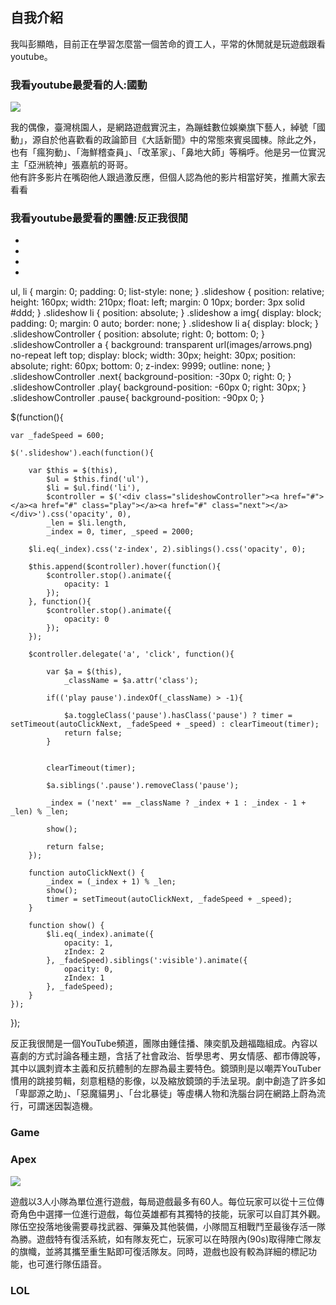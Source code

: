 ## 自我介紹

我叫彭顯皓，目前正在學習怎麼當一個苦命的資工人，平常的休閒就是玩遊戲跟看youtube。

### 我看youtube最愛看的人:國動
<img src="https://i.imgur.com/D3zmG9m.jpg">

我的偶像，臺灣桃園人，是網路遊戲實況主，為蹦蛙數位娛樂旗下藝人，綽號「國動」，源自於他喜歡看的政論節目《大話新聞》中的常態來賓吳國棟。除此之外，也有「瘋狗動」、「海鮮稽查員」、「改革家」、「鼻地大師」等稱呼。他是另一位實況主「亞洲統神」張嘉航的哥哥。
<br>
他有許多影片在嘴砲他人跟過激反應，但個人認為他的影片相當好笑，推薦大家去看看

### 我看youtube最愛看的團體:反正我很閒
<body>
	<div class="slideshow">
		<ul>
			<li>
				<a href="#">
					<img src="https://i.imgur.com/l0J8D4L.png" title="" alt="" />
				</a>
			</li>
			<li>
				<a href="#">
					<img src="https://i.imgur.com/RE5xc6A.jpg" title="" alt="" />
				</a>
			</li>
			<li>
				<a href="#">
					<img src="https://i.imgur.com/S5F3ADb.jpg" title="" alt="" />
				</a>
			</li>
			<li>
				<a href="#">
					<img src="https://i.imgur.com/kFoFCNP.jpg" title="" alt="" />
				</a>
			</li>
		</ul>
	</div>
</body>

ul, li {
	margin: 0;
	padding: 0;
	list-style: none;
}
.slideshow {
	position: relative;
	height: 160px;
	width: 210px;
	float: left;
	margin: 0 10px;
	border: 3px solid #ddd;
}
.slideshow li {
	position: absolute;
}
.slideshow a img{
	display: block;
	padding: 0;
	margin: 0 auto;
	border: none;
}
.slideshow li a{
	display: block;
}
.slideshowController {
	position: absolute;
	right: 0;
	bottom: 0;
}
.slideshowController a {
	background: transparent url(images/arrows.png) no-repeat left top;
	display: block;
	width: 30px;
	height: 30px;
	position: absolute;
	right: 60px;
	bottom: 0;
	z-index: 9999;
	outline: none;
}
.slideshowController .next{
	background-position: -30px 0;
	right: 0;
}
.slideshowController .play{
	background-position: -60px 0;
	right: 30px;
}
.slideshowController .pause{
	background-position: -90px 0;
}

$(function(){

	var _fadeSpeed = 600;

	$('.slideshow').each(function(){

		var $this = $(this), 
			$ul = $this.find('ul'), 
			$li = $ul.find('li'), 
			$controller = $('<div class="slideshowController"><a href="#"></a><a href="#" class="play"></a><a href="#" class="next"></a></div>').css('opacity', 0), 
			_len = $li.length, 
			_index = 0, timer, _speed = 2000;

		$li.eq(_index).css('z-index', 2).siblings().css('opacity', 0);

		$this.append($controller).hover(function(){
			$controller.stop().animate({
				opacity: 1
			});
		}, function(){
			$controller.stop().animate({
				opacity: 0
			});
		});

		$controller.delegate('a', 'click', function(){

			var $a = $(this), 
				_className = $a.attr('class');

			if(('play pause').indexOf(_className) > -1){

				$a.toggleClass('pause').hasClass('pause') ? timer = setTimeout(autoClickNext, _fadeSpeed + _speed) : clearTimeout(timer);
				return false;
			}
 

			clearTimeout(timer);

			$a.siblings('.pause').removeClass('pause');

			_index = ('next' == _className ? _index + 1 : _index - 1 + _len) % _len;

			show();
 
			return false;
		});

		function autoClickNext() {
			_index = (_index + 1) % _len;
			show();
			timer = setTimeout(autoClickNext, _fadeSpeed + _speed);
		}
 
		function show() {
			$li.eq(_index).animate({
				opacity: 1, 
				zIndex: 2
			}, _fadeSpeed).siblings(':visible').animate({
				opacity: 0, 
				zIndex: 1
			}, _fadeSpeed);
		}
	});
});

反正我很閒是一個YouTube頻道，團隊由鍾佳播、陳奕凱及趙福臨組成。內容以喜劇的方式討論各種主題，含括了社會政治、哲學思考、男女情感、都市傳說等，其中以諷刺資本主義和反抗體制的左膠為最主要特色。鏡頭則是以嘲弄YouTuber慣用的跳接剪輯，刻意粗糙的影像，以及縮放鏡頭的手法呈現。劇中創造了許多如「卑鄙源之助」、「惡魔貓男」、「台北暴徒」等虛構人物和洗腦台詞在網路上蔚為流行，可謂迷因製造機。

### Game

### Apex
<img src="https://i.imgur.com/W2yqfPi.jpg">

遊戲以3人小隊為單位進行遊戲，每局遊戲最多有60人。每位玩家可以從十三位傳奇角色中選擇一位進行遊戲，每位英雄都有其獨特的技能，玩家可以自訂其外觀。隊伍空投落地後需要尋找武器、彈藥及其他裝備，小隊間互相戰鬥至最後存活一隊為勝。遊戲特有復活系統，如有隊友死亡，玩家可以在時限內(90s)取得陣亡隊友的旗幟，並將其攜至重生點即可復活隊友。同時，遊戲也設有較為詳細的標記功能，也可進行隊伍語音。

### LOL

